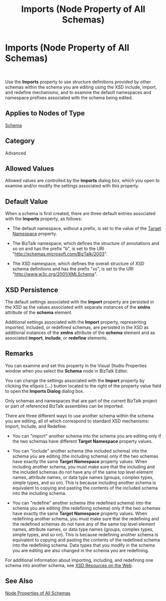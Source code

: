 ﻿---
title: Imports (Node Property of All Schemas)
TOCTitle: Imports (Node Property of All Schemas)
ms:assetid: d0ecbee6-ee9f-4cb6-b531-7c5eabb2083e
ms:mtpsurl: https://msdn.microsoft.com/en-us/library/Aa578526(v=BTS.80)
ms:contentKeyID: 51531390
ms.date: 08/30/2017
mtps_version: v=BTS.80
---

# Imports (Node Property of All Schemas)

 

Use the **Imports** property to use structure definitions provided by other schemas within the schema you are editing using the XSD include, import, and redefine mechanisms, and to examine the default namespaces and namespace prefixes associated with the schema being edited.

## Applies to Nodes of Type

[Schema](schema-node-properties.md)

## Category

Advanced

## Allowed Values

Allowed values are controlled by the **Imports** dialog box, which you open to examine and/or modify the settings associated with this property.

## Default Value

When a schema is first created, there are three default entries associated with the **Imports** property, as follows:

  - The default namespace, without a prefix, is set to the value of the [Target Namespace](target-namespace-node-property-of-all-schemas.md) property.

  - The BizTalk namespace, which defines the structure of annotations and so on and has the prefix "b", is set to the URI "http://schemas.microsoft.com/BizTalk/2003".

  - The XSD namespace, which defines the overall structure of XSD schema definitions and has the prefix "xs", is set to the URI "http://www.w3c.org/2001/XMLSchema".

## XSD Persistence

The default settings associated with the **Import** property are persisted in the XSD as the values associated with separate instances of the **xmlns** attribute of the **schema** element.

Additional settings associated with the **Import** property, representing imported, included, or redefined schemas, are persisted in the XSD as additional instances of the **xmlns** attribute of the **schema** element and as associated **import**, **include**, or **redefine** elements.

## Remarks

You can examine and set this property in the Visual Studio Properties window when you select the **Schema** node in BizTalk Editor.

You can change the settings associated with the **Import** property by clicking the ellipsis (**...**) button located to the right of the property value field to open the **Imports Dialog** dialog box.

Only schemas and namespaces that are part of the current BizTalk project or part of referenced BizTalk assemblies can be imported.

There are three different ways to use another schema within the schema you are editing, all of which correspond to standard XSD mechanisms: Import, Include, and Redefine:

  - You can "import" another schema into the schema you are editing only if the two schemas have different **Target Namespace** property values.

  - You can "include" another schema (the included schema) into the schema you are editing (the including schema) only if the two schemas have exactly the same **Target Namespace** property values. When including another schema, you must make sure that the including and the included schemas do not have any of the same top level element names, attribute names, or data type names (groups, complex types, simple types, and so on). This is because including another schema is equivalent to copying and pasting the contents of the included schema into the including schema.

  - You can "redefine" another schema (the redefined schema) into the schema you are editing (the redefining schema) only if the two schemas have exactly the same **Target Namespace** property values. When redefining another schema, you must make sure that the redefining and the redefined schemas do not have any of the same top level element names, attribute names, or data type names (groups, complex types, simple types, and so on). This is because redefining another schema is equivalent to copying and pasting the contents of the redefined schema into the redefining schema. Data types that you modify in the schema you are editing are also changed in the schema you are redefining.

For additional information about importing, including, and redefining one schema into another schema, see [XSD Resources on the Web](https://msdn.microsoft.com/en-us/library/aa547363\(v=bts.80\)).

## See Also

[Node Properties of All Schemas](node-properties-of-all-schemas.md)

